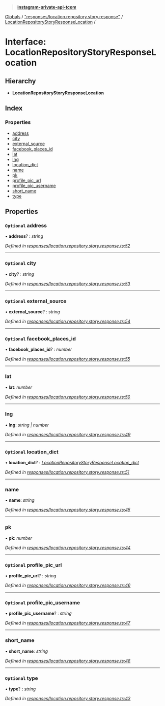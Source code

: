 > **[instagram-private-api-tcom](../README.md)**

[Globals](../README.md) / ["responses/location.repository.story.response"](../modules/_responses_location_repository_story_response_.md) / [LocationRepositoryStoryResponseLocation](_responses_location_repository_story_response_.locationrepositorystoryresponselocation.md) /

# Interface: LocationRepositoryStoryResponseLocation

## Hierarchy

* **LocationRepositoryStoryResponseLocation**

## Index

### Properties

* [address](_responses_location_repository_story_response_.locationrepositorystoryresponselocation.md#optional-address)
* [city](_responses_location_repository_story_response_.locationrepositorystoryresponselocation.md#optional-city)
* [external_source](_responses_location_repository_story_response_.locationrepositorystoryresponselocation.md#optional-external_source)
* [facebook_places_id](_responses_location_repository_story_response_.locationrepositorystoryresponselocation.md#optional-facebook_places_id)
* [lat](_responses_location_repository_story_response_.locationrepositorystoryresponselocation.md#lat)
* [lng](_responses_location_repository_story_response_.locationrepositorystoryresponselocation.md#lng)
* [location_dict](_responses_location_repository_story_response_.locationrepositorystoryresponselocation.md#optional-location_dict)
* [name](_responses_location_repository_story_response_.locationrepositorystoryresponselocation.md#name)
* [pk](_responses_location_repository_story_response_.locationrepositorystoryresponselocation.md#pk)
* [profile_pic_url](_responses_location_repository_story_response_.locationrepositorystoryresponselocation.md#optional-profile_pic_url)
* [profile_pic_username](_responses_location_repository_story_response_.locationrepositorystoryresponselocation.md#optional-profile_pic_username)
* [short_name](_responses_location_repository_story_response_.locationrepositorystoryresponselocation.md#short_name)
* [type](_responses_location_repository_story_response_.locationrepositorystoryresponselocation.md#optional-type)

## Properties

### `Optional` address

• **address**? : *string*

*Defined in [responses/location.repository.story.response.ts:52](https://github.com/cuonglnhust/instagram-private-api-tcom/blob/3e16058/src/responses/location.repository.story.response.ts#L52)*

___

### `Optional` city

• **city**? : *string*

*Defined in [responses/location.repository.story.response.ts:53](https://github.com/cuonglnhust/instagram-private-api-tcom/blob/3e16058/src/responses/location.repository.story.response.ts#L53)*

___

### `Optional` external_source

• **external_source**? : *string*

*Defined in [responses/location.repository.story.response.ts:54](https://github.com/cuonglnhust/instagram-private-api-tcom/blob/3e16058/src/responses/location.repository.story.response.ts#L54)*

___

### `Optional` facebook_places_id

• **facebook_places_id**? : *number*

*Defined in [responses/location.repository.story.response.ts:55](https://github.com/cuonglnhust/instagram-private-api-tcom/blob/3e16058/src/responses/location.repository.story.response.ts#L55)*

___

###  lat

• **lat**: *number*

*Defined in [responses/location.repository.story.response.ts:50](https://github.com/cuonglnhust/instagram-private-api-tcom/blob/3e16058/src/responses/location.repository.story.response.ts#L50)*

___

###  lng

• **lng**: *string | number*

*Defined in [responses/location.repository.story.response.ts:49](https://github.com/cuonglnhust/instagram-private-api-tcom/blob/3e16058/src/responses/location.repository.story.response.ts#L49)*

___

### `Optional` location_dict

• **location_dict**? : *[LocationRepositoryStoryResponseLocation_dict](_responses_location_repository_story_response_.locationrepositorystoryresponselocation_dict.md)*

*Defined in [responses/location.repository.story.response.ts:51](https://github.com/cuonglnhust/instagram-private-api-tcom/blob/3e16058/src/responses/location.repository.story.response.ts#L51)*

___

###  name

• **name**: *string*

*Defined in [responses/location.repository.story.response.ts:45](https://github.com/cuonglnhust/instagram-private-api-tcom/blob/3e16058/src/responses/location.repository.story.response.ts#L45)*

___

###  pk

• **pk**: *number*

*Defined in [responses/location.repository.story.response.ts:44](https://github.com/cuonglnhust/instagram-private-api-tcom/blob/3e16058/src/responses/location.repository.story.response.ts#L44)*

___

### `Optional` profile_pic_url

• **profile_pic_url**? : *string*

*Defined in [responses/location.repository.story.response.ts:46](https://github.com/cuonglnhust/instagram-private-api-tcom/blob/3e16058/src/responses/location.repository.story.response.ts#L46)*

___

### `Optional` profile_pic_username

• **profile_pic_username**? : *string*

*Defined in [responses/location.repository.story.response.ts:47](https://github.com/cuonglnhust/instagram-private-api-tcom/blob/3e16058/src/responses/location.repository.story.response.ts#L47)*

___

###  short_name

• **short_name**: *string*

*Defined in [responses/location.repository.story.response.ts:48](https://github.com/cuonglnhust/instagram-private-api-tcom/blob/3e16058/src/responses/location.repository.story.response.ts#L48)*

___

### `Optional` type

• **type**? : *string*

*Defined in [responses/location.repository.story.response.ts:43](https://github.com/cuonglnhust/instagram-private-api-tcom/blob/3e16058/src/responses/location.repository.story.response.ts#L43)*